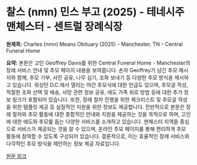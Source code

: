 # 찰스 (nmn) 민스 부고 (2025) - 테네시주 맨체스터 - 센트럴 장례식장

**원제목:** Charles (nmn) Means Obituary (2025) - Manchester, TN - Central Funeral Home

**요약:** 본문은 고인 Geoffrey Davis를 위한 Central Funeral Home - Manchester의 장례 서비스 안내 및 추모 페이지 내용을 보여줍니다.  손자 Geoffrey가 남긴 추모 메시지와 함께,  추모 기부, 사진 공유, 나무 심기, 조화 보내기 등 다양한 추모 방식을 제시하고 있습니다.  워싱턴 D.C.에서 열리는 야간 추모식에 대한 언급도 있으며,  추모글 작성, 적절한 조화 선택 및 배송,  사망 관련 정보 공유,  애도 가족 위로 방법 등에 대한 추가 정보 링크가 포함되어 있습니다.  또한,  장례 절차 진행을 위한 체크리스트 및 추모글 작성을 위한 템플릿 제공 등 실질적인 지원을 위한 정보도 제공합니다.  전반적으로 본문은 장례 절차와 추모 활동에 대한 종합적인 안내와 지원을 제공하는 것을 목적으로 하며,  고인에 대한 애도와 추모를 돕는 다양한 서비스를 소개하고 있습니다.  맨체스터 지역을 중심으로 서비스가 제공되는 것을 알 수 있으며, 온라인 추모 페이지를 통해 편리하게 추모 활동에 참여할 수 있도록 구성되어 있습니다.  결론적으로, 이는 효율적인 장례 서비스와 다각적인 추모 방식을 제안하는 정보 제공 자료입니다.

[원문 링크](https://www.legacy.com/us/obituaries/name/charles-means-obituary?id=58979690)
